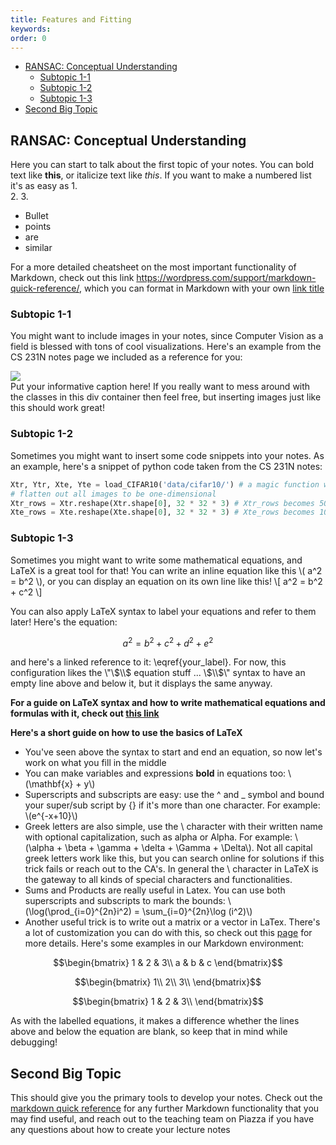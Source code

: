 ```yaml
---
title: Features and Fitting
keywords:
order: 0
---
```


- [RANSAC: Conceptual Understanding](#ransac-conceptual-understanding)
	- [Subtopic 1-1](#subtopic-1-1)
	- [Subtopic 1-2](#subtopic-1-2)
	- [Subtopic 1-3](#subtopic-1-3)
- [Second Big Topic](#topic2)

[//]: # (This is how you can make a comment that won't appear in the web page! It might be visible on some machines/browsers so use this only for development.)

[//]: # (Notice in the table of contents that [First Big Topic] matches #first-big-topic, except for all lowercase and spaces are replaced with dashes. This is important so that the table of contents links properly to the sections)

[//]: # (Leave this line here, but you can replace the name field with anything! It's used in the HTML structure of the page but isn't visible to users)
<a name='Topic 1'></a>

## RANSAC: Conceptual Understanding
	
Here you can start to talk about the first topic of your notes. You can bold text like **this**, or italicize text like *this*. If you want to make a numbered list it's as easy as
1.  
2. 
3. 

- Bullet
- points
- are
- similar 

For a more detailed cheatsheet on the most important functionality of Markdown, check out this link https://wordpress.com/support/markdown-quick-reference/, which you can format in Markdown with your own [link title](https://wordpress.com/support/markdown-quick-reference/)


<a name='Subtopic 1-1'></a>
### Subtopic 1-1
You might want to include images in your notes, since Computer Vision as a field is blessed with tons of cool visualizations. Here's an example from the CS 231N notes page we included as a reference for you:

<div class="fig figcenter fighighlight">
  <img src="{{ site.baseurl }}/assets/examples/classify.png">
  <div class="figcaption">Put your informative caption here! If you really want to mess around with the classes in this div container then feel free, but inserting images just like this should work great!</div>
</div>

<a name='Subtopic 1-2'></a>
### Subtopic 1-2
Sometimes you might want to insert some code snippets into your notes. As an example, here's a snippet of python code taken from the CS 231N notes:
```python
Xtr, Ytr, Xte, Yte = load_CIFAR10('data/cifar10/') # a magic function we provide
# flatten out all images to be one-dimensional
Xtr_rows = Xtr.reshape(Xtr.shape[0], 32 * 32 * 3) # Xtr_rows becomes 50000 x 3072
Xte_rows = Xte.reshape(Xte.shape[0], 32 * 32 * 3) # Xte_rows becomes 10000 x 3072
```

<a name='Subtopic 1-3'></a>
### Subtopic 1-3
Sometimes you might want to write some mathematical equations, and LaTeX is a great tool for that! You can write an inline equation like this \\( a^2 = b^2 \\), or you can display an equation on its own line like this! \\[ a^2 = b^2 + c^2 \\]

You can also apply LaTeX syntax to label your equations and refer to them later! Here's the equation:

$$ \begin{equation} \label{your_label} a^2 = b^2 + c^2 + d^2 + e^2 \end{equation} $$

and here's a linked reference to it: \eqref{your_label}. For now, this configuration likes the \\"\\$\\$ equation stuff ... \\$\\$\\" syntax to have an empty line above and below it, but it displays the same anyway.

**For a guide on LaTeX syntax and how to write mathematical equations and formulas with it, check out [this link](https://www.overleaf.com/learn/latex/mathematical_expressions)** 

**Here's a short guide on how to use the basics of LaTeX**
- You've seen above the syntax to start and end an equation, so now let's work on what you fill in the middle
- You can make variables and expressions **bold** in equations too: \\(\mathbf{x} + y\\)
- Superscripts and subscripts are easy: use the ^ and _ symbol and bound your super/sub script by {} if it's more than one character. For example: \\(e^{-x+10}\\)
- Greek letters are also simple, use the \ character with their written name with optional capitalization, such as alpha or Alpha. For example: \\(\alpha + \beta + \gamma + \delta + \Gamma + \Delta\\). Not all capital greek letters work like this, but you can search online for solutions if this trick fails or reach out to the CA's. In general the \ character in LaTeX is the gateway to all kinds of special characters and functionalities.
- Sums and Products are really useful in Latex. You can use both superscripts and subscripts to mark the bounds: \\(\log(\prod_{i=0}^{2n}i^2) = \sum_{i=0}^{2n}\log (i^2)\\)
- Another useful trick is to write out a matrix or a vector in LaTex. There's a lot of customization you can do with this, so check out this [page](https://www.overleaf.com/learn/latex/Matrices) for more details. Here's some examples in our Markdown environment: 


$$\begin{bmatrix}
1 & 2 & 3\\
a & b & c
\end{bmatrix}$$

$$\begin{bmatrix}
1\\
2\\
3\\
\end{bmatrix}$$

$$\begin{bmatrix}
1 & 2 & 3\\
\end{bmatrix}$$

As with the labelled equations, it makes a difference whether the lines above and below the equation are blank, so keep that in mind while debugging! 




<a name='Topic 2'></a>
## Second Big Topic
This should give you the primary tools to develop your notes. Check out the [markdown quick reference](https://wordpress.com/support/markdown-quick-reference/) for any further Markdown functionality that you may find useful, and reach out to the teaching team on Piazza if you have any questions about how to create your lecture notes
